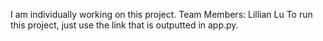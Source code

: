I am individually working on this project. 
Team Members: Lillian Lu 
To run this project, just use the link that is outputted in app.py. 

